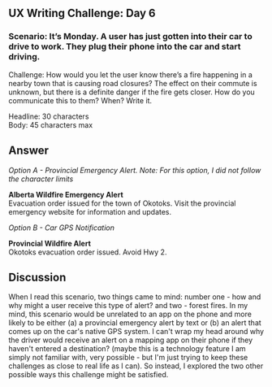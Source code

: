 ## UX Writing Challenge: Day 6
### Scenario: It’s Monday. A user has just gotten into their car to drive to work. They plug their phone into the car and start driving.

Challenge: How would you let the user know there’s a fire happening in a nearby town that is causing road closures? The effect on their commute is unknown, but there is a definite danger if the fire gets closer. How do you communicate this to them? When? Write it.  

Headline: 30 characters  
Body: 45 characters max    

## Answer
*Option A - Provincial Emergency Alert. Note: For this option, I did not follow the character limits*

**Alberta Wildfire Emergency Alert**  
Evacuation order issued for the town of Okotoks. Visit the provincial emergency website for information and updates.  

*Option B - Car GPS Notification*  

**Provincial Wildfire Alert**  
Okotoks evacuation order issued. Avoid Hwy 2.

## Discussion
When I read this scenario, two things came to mind: number one - how and why might a user receive this type of alert? and two - forest fires. In my mind, this scenario would be unrelated to an app on the phone and more likely to be either (a) a provincial emergency alert by text or (b) an alert that comes up on the car's native GPS system. I can't wrap my head around why the driver would receive an alert on a mapping app on their phone if they haven't entered a destination? (maybe this is a technology feature I am simply not familiar with, very possible - but I'm just trying to keep these challenges as close to real life as I can). So instead, I explored the two other possible ways this challenge might be satisfied. 
